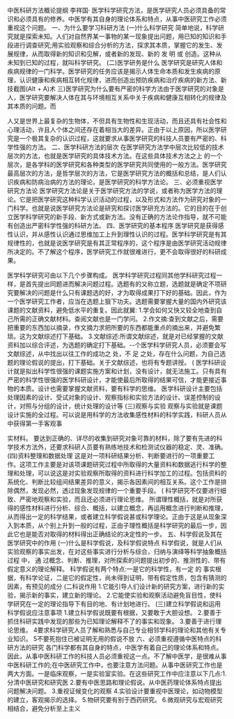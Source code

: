 中医科研方法概论提纲
李祥国·
医学科学研究方法，是医学研究人员必须具备的常识和必须具有的修养。中医学有其自身的理论体系和特点，从事中医研究工作必须重视这个问题。
一、为什么要学习科研方法
(一)什么科学研究
简单地说，科学研究就是探索未知。人们对自然界某一事物的某一现象提出问题，用已知的知识和手段进行调查研究;用实验观察和综合分析的方法，探求其本质，掌握它的发生、发展规律，从而取得新的知识和见解，或者新的发现、新的 发 明 或 创造。这种从未知到已知的过程，就叫科学研究。
(二)医学研务是什么
医学研究是研究人体和疾病规律的一门科学。医学研究的任务应该是揭示人体生命本质和发生疾病的原理，认识健康和疾病相互转化规律，进而创造出预防疾病和治疗疾病的新方法、新技截图(Alt + A)术
三)医学研究为什么要有严密的科学方法由于医学研究的对象是人，医学研究要解决人体在其与环境相互关系中关于疾病和健康互相转化的规律及其本质的问题。而

人又是世界上最复杂的生物体，不但具有生物性和生现活动，而且还具有社会性和心理活动，许且人个体之间还存在着相当大的差异。正由于以上原因，所以医学研究是一个极其复杂的认识过程，这就要求从事医学研究的科技人员要有严密的、科学性强的方法。
二、医学科研方法的层次
在医学研究方法学中层次比较低的技术层次的方法，也就是医学研究的具体技术方法。在这些具体技术方法之上 的一个 层次，是各学科的医学研究和各种类型的医学研究共同使用的一般方法。医学研究最高层次的方法，是哲学层次的方法，它是医学研究方法的概括和总结，是人们认识疾病和防病治病的方法的理论，是医学研究的科学方法论。
三、必须重视医学研究方法论
医学研究方法论是关于医学研究方法的学说，或者称为医学方法的理论。它是把医学研究这种科学认识活动的过程，以及形式和方法作为研究对象的一门科学。也就是说医学研究方法论是研究和探讨医学研充方法的。它的目的在于创立医学科学研究的新手段、新方式或新方法。没有正确的方法论作指导，就不可能有创造出严密科学性强的科研方法。
四、医学研究的基本程序
医学研究是获得感性认识，并从感性认识通过思维加工上升到理性认识的过程。医学科学研究是有其规律性的，也就是说医学研究是有其正常程序的，这个程序是由医学研究活动规律所决定的。不了解这个程序，医学研究工作就很难进行，更不会取得很好的科研成果。

医学科学研究可由以下几个步骤构成。
医学科学研究过程同其他学科研究过程一样，是首先提出同题进而解决问题过程。选题有的又称立题，选题就是确定不项研究要解决的问题是什么只有课题选的好，才为取得成果打下好的基础。因此，作为一个医学研究工作者，应当在选题上狠下功夫。选题需要掌握大量的国内外研究该课题的文献资料，避免低水平的重复。因此就翼:
1.学会如何又快又较全地查到自己所需的正确文献材料。查阅文献也是一门学问。
2.作文摘:查到文献之后，需要把重要的东西加以摘录，作文摘力求把所要的东西都能重点的摘出来，并避免繁琐。这为文献综述打下基础。
3.文献综述:所谓文献综述，就是对已经掌握的文献资料加以综合评述，为选题的确定打下基础。--个医学科学研究人员，必须要会写文献综述，从中找出以往工作的成功之 处，不 足 之处，存在什么问题，为自己选题的理论假说的提出，打下基础。关于文献综述，也将有专题讲授。
(
医学科研设计就是拟出科学性很强的课题实施方案和计划，没有设计，就无法施工。只有具有严密的科学性很强的医学科研设计，才能使最后所取得的结果可信，才能更接近事物的本质。设计也需要掌握文献资料，要有科学的思维。
医学科研设计主要包括处理因素的设计、受试对象的设计、观察指标和实验方法的设计、误差控制的设计，对照与分组的设计，统计处理的设计等
(三)观察与实验
观察与实验就是课题设计实施的全过程。可以说是用科学的方法收集感性材料的科学实践，科研人员从中获得第一手客观事

实材料。
要达到正确的、详尽的收集到研究对象可靠的材料，除了要有先进的科学技术方法外，还要求科研人员要有熟练地技术和检测试仪器的稳定、灵、准确。
(四)资料整理和数据处理
这是对一项科研结果分析、判断要进行的一项重要工作。这项工作主要是对该项课题研究过程中所取得的大量资料和数据逃行科学的整理和处理，可以说这是对实验观察所取得的资料进行科学加工的过程。包括资料的系统化、判断比较组间结果差异的意义，揭示各因素间的相互关系。这个工作是排除偶然，发现必然，透过现象发现规律的一个重要手段。
(
科学研究不仅要进行细致、严密地观察和实验，而且还必须进行理论思维。
所谓理性概括，就是对所获得的感性材料进行分析、综合、概括，以建立概念，再运用概念进行判断和推理，从而得出一定的科学结果，或者建立科学假说甚或科学理论。正由于这是从现象深入到本质，从个别上升到一般的过程，正由子理性概括是科学研究的最后一步，因此它也是能否对取得的材料得出正确结论的决定性的一步。
五、科学假说及其在医学研究中的作用
(一)什么是科学假说，及科学假说特点
科学假说，就是人们从实验观察的事实出发，在对这些事实进行分析与综合，归纳与演绎等科学抽象概括过程 中， 通 过概念、判断、推理，对所探索的问题提出初步的、推测性的、带有假定意义的理论解释。
科学假说有两个特点:一是它的科学性，有一定 的 事实根据，有科学论证，二是它的假定性，尚未得到证明，带有假定性质，包含有猜测的因素，有预见的成分
(二科说作用
1.它能引导人们设计新的研究方案，进行新的实验，揭示新的事实，建立新的理论。
2.它能使实验和观察活动避免盲目性，使科学研究在一定的理论指导下有目的地、有计划地进行。
(三)建立科学假说和运用科学假说应注意事项
1.建立科学假说既要有根据，又要敢于大胆设想。
2.要善于抓住科研实践中发现的那些为已知理论解释不了的事实和现象。
3.要善于进行理论思维。
4要求科学研究人员了解和熟悉与自己专业相邻学科的理论和其他有关专业知识。
5不要死抱住已被证明无用的假说不放
六、必须重视遵循中医特点的科研方法的研究
各门科学都有其自身的特点，中医学有着自己的理论体系和特点。因此，从事中医科研工作的科技人员必须重视这一点。不了解中医学，是很难从事中医科研工作的;在中医研究工作中，也要注意方法问题。从事中医研究工作也是两大方面。一是临床观察，一是实验室实验。在这些研究工作中应注意以下几点:1.分清中医研究和研究医
2.要有中医思路和理论假说。从中医药理论体系特点提出问题解决问题。
3.重视证候变化的观察
4.实验设计要重视中医理论，如动物模型的建立，客观揭示的选择。
5.物研究要有别于西药研究。
6.微观研究与宏观研究相结合，避免分析至上主义